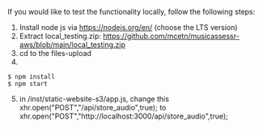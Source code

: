 If you would like to test the functionality locally, follow the following steps:

1. Install node js via https://nodejs.org/en/ (choose the LTS version)
2. Extract local_testing.zip: https://github.com/mcetn/musicassessr-aws/blob/main/local_testing.zip
3. cd to the files-upload  
4. 
```
$ npm install
$ npm start
```
5. in /inst/static-website-s3/app.js, change this xhr.open("POST","/api/store_audio",true);
 to 	xhr.open("POST","http://localhost:3000/api/store_audio",true);
